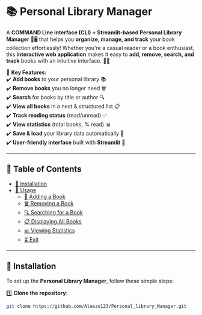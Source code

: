 # 📚 Personal Library Manager  

A **COMMAND Line interface (CLI) + Streamlit-based Personal Library Manager** 🎨🖥️ that helps you **organize, manage, and track** your book collection effortlessly! Whether you're a casual reader or a book enthusiast, this **interactive web application** makes it easy to **add, remove, search, and track** books with an intuitive interface. 🎯📖  

🚀 **Key Features:**  
✔️ **Add books** to your personal library 📚  
✔️ **Remove books** you no longer need 🗑️  
✔️ **Search** for books by title or author 🔍  
✔️ **View all books** in a neat & structured list 📋  
✔️ **Track reading status** (read/unread) ✅  
✔️ **View statistics** (total books, % read) 📊  
✔️ **Save & load** your library data automatically 💾  
✔️ **User-friendly interface** built with **Streamlit** 🎨  

---

## **📂 Table of Contents**  
- [🔧 Installation](#-installation)  
- [🚀 Usage](#-usage)  
  - [📖 Adding a Book](#-adding-a-book)  
  - [🗑 Removing a Book](#-removing-a-book)  
  - [🔍 Searching for a Book](#-searching-for-a-book)  
  - [📋 Displaying All Books](#-displaying-all-books)  
  - [📊 Viewing Statistics](#-viewing-statistics)  
  - [⏳ Exit](#-exit)  

---

## 🔧 **Installation**  

To set up the **Personal Library Manager**, follow these simple steps:  

1️⃣ **Clone the repository:**  
```bash
git clone https://github.com/Aleeze123/Personal_library_Manager.git
